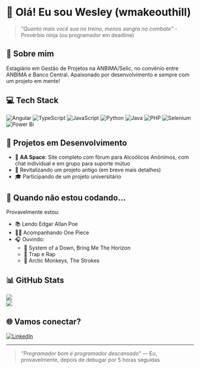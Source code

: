 # 👋 Olá! Eu sou Wesley (wmakeouthill)

> *"Quanto mais você sua no treino, menos sangra no combate"* - Provérbio ninja (ou programador em deadline)

## 🚀 Sobre mim

Estagiário em Gestão de Projetos na ANBIMA/Selic, no convênio entre ANBIMA e Banco Central. Apaixonado por desenvolvimento e sempre com um projeto em mente!

## 💻 Tech Stack 
![Angular](https://img.shields.io/badge/angular-%23DD0031.svg?style=for-the-badge&logo=angular&logoColor=white)
![TypeScript](https://img.shields.io/badge/typescript-%23007ACC.svg?style=for-the-badge&logo=typescript&logoColor=white)
![JavaScript](https://img.shields.io/badge/javascript-%23323330.svg?style=for-the-badge&logo=javascript&logoColor=%23F7DF1E)
![Python](https://img.shields.io/badge/python-3670A0?style=for-the-badge&logo=python&logoColor=ffdd54)
![Java](https://img.shields.io/badge/java-%23ED8B00.svg?style=for-the-badge&logo=openjdk&logoColor=white)
![PHP](https://img.shields.io/badge/php-%23777BB4.svg?style=for-the-badge&logo=php&logoColor=white)
![Selenium](https://img.shields.io/badge/-selenium-%43B02A?style=for-the-badge&logo=selenium&logoColor=white)
![Power Bi](https://img.shields.io/badge/power_bi-F2C811?style=for-the-badge&logo=powerbi&logoColor=black)

## 🌊 Projetos em Desenvolvimento

- 🧠 **AA Space**: Site completo com fórum para Alcoólicos Anônimos, com chat individual e em grupo para suporte mútuo
- 🔄 Revitalizando um projeto antigo (em breve mais detalhes)
- 🎓 Participando de um projeto universitário

## 🎵 Quando não estou codando...

Provavelmente estou:
- 📚 Lendo Edgar Allan Poe
- 🏴‍☠️ Acompanhando One Piece
- 🎧 Ouvindo:
  - 🎸 System of a Down, Bring Me The Horizon
  - 🎤 Trap e Rap
  - 🌃 Arctic Monkeys, The Strokes

## 📊 GitHub Stats
![](https://github-readme-stats.vercel.app/api?username=wmakeouthill&theme=dark&hide_border=false&include_all_commits=true&count_private=true)<br/>
![](https://github-readme-streak-stats.herokuapp.com/?user=wmakeouthill&theme=dark&hide_border=false)<br/>

## 🌐 Vamos conectar?
[![LinkedIn](https://img.shields.io/badge/LinkedIn-%230077B5.svg?logo=linkedin&logoColor=white)](https://www.linkedin.com/in/seu-linkedin/) 

---
> *"Programador bom é programador descansado"* — Eu, provavelmente, depois de debugar por 5 horas seguidas